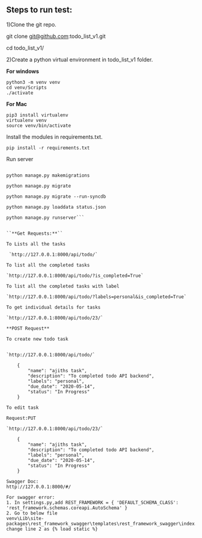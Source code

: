 
Steps to run test:
-----------------
1)Clone the git repo.

   git clone git@github.com:todo_list_v1.git
   
   cd todo_list_v1/
   
2)Create a python virtual environment in todo_list_v1 folder.

**For windows**
    
    python3 -m venv venv
    cd venv/Scripts
    ./activate
   
**For Mac**

    pip3 install virtualenv
    virtualenv venv
    source venv/bin/activate 
    
Install the modules in requirements.txt.
   
    pip install -r requirements.txt

Run server

```cd todo_

python manage.py makemigrations

python manage.py migrate

python manage.py migrate --run-syncdb

python manage.py loaddata status.json

python manage.py runserver```


``**Get Requests:**``

To Lists all the tasks
 
 `http://127.0.0.1:8000/api/todo/`

To list all the completed tasks

`http://127.0.0.1:8000/api/todo/?is_completed=True`

To list all the completed tasks with label

`http://127.0.0.1:8000/api/todo/?labels=personal&is_completed=True`

To get individual details for tasks

`http://127.0.0.1:8000/api/todo/23/`

**POST Request**

To create new todo task


`http://127.0.0.1:8000/api/todo/`

    {
        "name": "ajiths task",
        "description": "To completed todo API backend",
        "labels": "personal",
        "due_date": "2020-05-14",
        "status": "In Progress"
    }

To edit task

Request:PUT

`http://127.0.0.1:8000/api/todo/23/`

    {
        "name": "ajiths task",
        "description": "To completed todo API backend",
        "labels": "personal",
        "due_date": "2020-05-14",
        "status": "In Progress"
    }

Swagger Doc:
http://127.0.0.1:8000/#/

For swagger error:
1. In settings.py,add REST_FRAMEWORK = { 'DEFAULT_SCHEMA_CLASS': 'rest_framework.schemas.coreapi.AutoSchema' }
2. Go to below file
venv\Lib\site-packages\rest_framework_swagger\templates\rest_framework_swagger\index.html
change line 2 as {% load static %}









